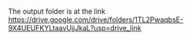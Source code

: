 The output folder is at the link https://drive.google.com/drive/folders/1TL2PwaqbsE-9X4UEUFKYLtaavUjjJkaL?usp=drive_link
